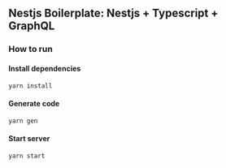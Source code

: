 ## Nestjs Boilerplate: Nestjs + Typescript + GraphQL

### How to run

#### Install dependencies
```
yarn install
```

#### Generate code
```
yarn gen
```

#### Start server
```
yarn start
```
